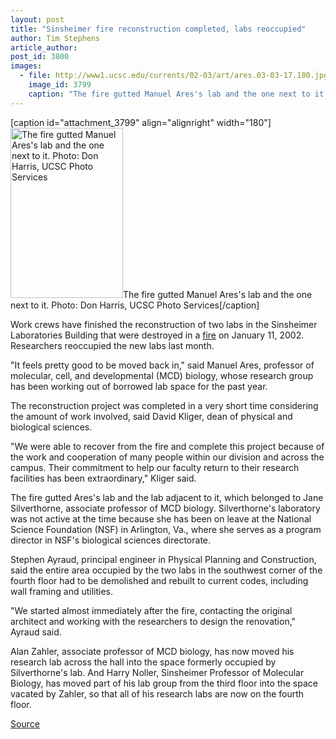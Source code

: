 ```yaml
---
layout: post
title: "Sinsheimer fire reconstruction completed, labs reoccupied"
author: Tim Stephens
article_author: 
post_id: 3800
images:
  - file: http://www1.ucsc.edu/currents/02-03/art/ares.03-03-17.180.jpg
    image_id: 3799
    caption: "The fire gutted Manuel Ares's lab and the one next to it. Photo: Don Harris, UCSC Photo Services"
---
```


[caption id="attachment_3799" align="alignright" width="180"]<a href="http://dev-ucsc-news.pantheonsite.io/wp-content/uploads/2003/03/ares.03-03-17.180.jpg"><img class="size-full wp-image-3799" src="http://dev-ucsc-news.pantheonsite.io/wp-content/uploads/2003/03/ares.03-03-17.180.jpg" alt="The fire gutted Manuel Ares's lab and the one next to it. Photo: Don Harris, UCSC Photo Services" width="180" height="272" /></a>The fire gutted Manuel Ares's lab and the one next to it. Photo: Don Harris, UCSC Photo Services[/caption]
<p>
  Work crews have finished the reconstruction of two labs in the Sinsheimer Laboratories Building that were destroyed in a <a href="http://www.ucsc.edu/currents/01-02/01-14/fire.html">fire</a> on January 11, 2002. Researchers reoccupied the new labs last month.
</p>
<p>
  "It feels pretty good to be moved back in," said Manuel Ares, professor of molecular, cell, and developmental (MCD) biology, whose research group has been working out of borrowed lab space for the past year.<br>
</p>
<p>
  The reconstruction project was completed in a very short time considering the amount of work involved, said David Kliger, dean of physical and biological sciences.<br>
</p>
<p>
  "We were able to recover from the fire and complete this project because of the work and cooperation of many people within our division and across the campus. Their commitment to help our faculty return to their research facilities has been extraordinary," Kliger said.<br>
</p>
<p>
  The fire gutted Ares's lab and the lab adjacent to it, which belonged to Jane Silverthorne, associate professor of MCD biology. Silverthorne's laboratory was not active at the time because she has been on leave at the National Science Foundation (NSF) in Arlington, Va., where she serves as a program director in NSF's biological sciences directorate.<br>
</p>
<p>
  Stephen Ayraud, principal engineer in Physical Planning and Construction, said the entire area occupied by the two labs in the southwest corner of the fourth floor had to be demolished and rebuilt to current codes, including wall framing and utilities.
</p>
<p>
  "We started almost immediately after the fire, contacting the original architect and working with the researchers to design the renovation," Ayraud said.<br>
</p>
<p>
  Alan Zahler, associate professor of MCD biology, has now moved his research lab across the hall into the space formerly occupied by Silverthorne's lab. And Harry Noller, Sinsheimer Professor of Molecular Biology, has moved part of his lab group from the third floor into the space vacated by Zahler, so that all of his research labs are now on the fourth floor.<br>
</p>
<p><a href="http://www1.ucsc.edu/currents/02-03/03-17/reconstruction.html" title="Permalink to reconstruction">Source</a></p>
